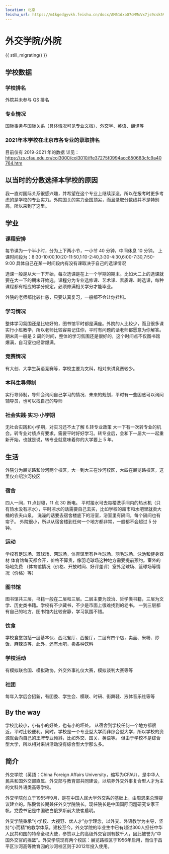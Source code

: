 ```yaml
---
location: 北京
feishu_url: https://m1kgedgyvkh.feishu.cn/docx/AM51dxoO7oMMuVx7js9csk5Vntc
---
```


# 外交学院/外院

{{ still_migrating() }}

## 学校数据

### 学校排名

外院并未参与 QS 排名

### 专业情况

国际事务与国际关系（具体情况可见专业文档）、外交学、英语、翻译等

### 2021年本学校在北京市各专业的录取排名

目前仅有 2019-2021 年的数据
详见：https://zs.cfau.edu.cn/col3000/col3010/ffe37275f0994acc850683cfc9a40764.htm

## 以当时的分数选择本学校的原因

我一直对国际关系很感兴趣，并希望在这个专业上继续深造，所以在报考时更多考虑的是学校的专业实力。外院国关的实力全国顶尖，而且录取分数线并不是特别高，所以来到了这里。

## 学业

### 课程安排

每节课为一个半小时，分为上下两小节，一小节 40 分钟，中间休息 10 分钟。
上课时间段为：8:30-10:00,10:20-11:50,1:10-2:40,3:30-4:30,6:00-7:30,7:50-9:00
具体自己在某一时间段内有没有课取决于自己的选课情况

选课一般是从大一下开始，每次选课是在上一个学期的期末。比如大二上的选课就要在大一下的期末开始选。课程分为专业选修课、艺术课、素质课、跨选课，每种课程都有相应的学分规定，必须修满相关学分才能毕业。

外院的老师都比较仁慈，只要认真复习，一般都不会让你挂科。

### 学习情况

整体学习氛围还是比较好的，图书馆平时都是满座。外院的人比较少，而且很多课实行小班教学，所以老师比较容易记住你，平时有问题的话老师都愿意为你解答。
期末周一般是 2 周的时间，整体的学习氛围还是很好的，这个时间点不仅图书馆爆满，自习室也经常爆满。

### 竞赛情况

有大创、大学生英语竞赛等，学校主要为文科，相对来讲竞赛较少。

### 本科生导师制

实行导师制，导师会询问自己学习的情况、未来的规划，平时有一些困惑可以询问辅导员，也可以找自己的导师

### 社会实践·实习·小学期

无社会实践和小学期，对实习还不太了解 6.转专业政策
大一下有一次转专业的机会。转专业对绩点有要求，需要平时好好学习。转专业后，会和下一届大一一起重新开始，也就是说，转专业就意味着你的大学要上 5 年。

## 生活

外院分为展览路和沙河两个校区，大一到大三在沙河校区，大四在展览路校区，这里仅介绍沙河校区

### 宿舍

四人一间，11 点封寝，11 点 30 断电。
平时接水可去每楼洗手间内的热水机（只有热水没有凉水），平时凉水的话需要自己去买，比如学校的超市和水吧里就卖大桶的农夫山泉。
洗澡的话要去宿舍楼底下的浴室，浴室里有隔间，每个隔间也有帘子。
外院很小，所以从宿舍楼到任何一个地方都非常，一般都不会超过 5 分钟。

### 运动

学校有足球场、篮球场、网球场，体育馆里有乒乓球场、羽毛球场、泳池和健身器材
体育馆每天都会开，价格不算贵，像羽毛球场这种地方需要提前预约。室外的场地免费
（体育馆情况（价格、开放时间、好评差评）室外足球场、篮球场等情况（价格）等）

### 图书馆

图书馆共三层，书籍一般在二层和三层。二层主要为政治、哲学类书籍，三层为文学、历史类书籍。学校有不少藏书，不少是市面上很难找到的老书。
一到三层都有自己的地方，图书馆内比较安静，学习氛围不错。

### 饮食

学校食堂包括一层基本伙、西北餐厅、西餐厅，二层有四个店，卖面、米粉、炒饭、麻辣烫等、此外，还有水吧，卖各种饮料

### 学校活动

有模拟联合国、模拟政协，外交外事礼仪大赛，模拟谈判大赛等等

### 社团

每年入学后会招新，有团委、学生会、模联、时研、街舞鞋、液体音乐社等等

## By the way

学校比较小，小有小的好处，也有小的坏处。
从宿舍到学校任何一个地方都很近，平时比较便利。同时，学校是一个专业型大学而非综合型大学，所以学校的资源就会向自己的王牌专业倾斜，比如外交、国关、英语等。
但由于学校不是综合型大学，所以相对来讲活动没有综合型大学那么多。

## 简介

外交学院（英語：China Foreign Affairs University，缩写为CFAU），是中华人民共和国外交部直属、外交部与教育部共同建设，以培养外交外事复合型人才为主的文科外语类高等学校。

外交学院创立于1955年9月，是在中国人民大学外交系的基础上，由周恩来总理提议建立的。陈毅曾长期兼任外交学院院长。现任院长是中国国际问题研究专家王帆，党委书记是中国驻白俄罗斯前大使崔启明。

外交学院秉承“小学校、大视野、优人才”办学理念，以外交、外语教学为主导，坚持“小而精”的教学体系。建校至今，外交学院的毕业生中已有超过300人担任中华人民共和国的特命全权大使，参赞以上的高级外交官则有数千人，因此被誉为“中国外交官的摇篮”。外交学院现有两个校区：展览路校区于1956年启用，而位于昌平区沙河高等教育园的沙河校区则于2012年投入使用。
